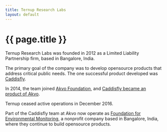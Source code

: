 ```yaml
---
title: Ternup Research Labs
layout: default
---
```


# {{ page.title }}

Ternup Research Labs was founded in 2012 as a Limited Liability Partnership firm, based in Bangalore, India.

The primary goal of the company was to develop opensource products that address critical public needs. The one successful product developed was [Caddisfly](http://caddisfly.ternup.com).

In 2014, the team joined [Akvo Foundation](http://akvo.org), and [Caddisfly became an product of Akvo](https://akvo.org/akvo-caddisfly/).

Ternup ceased active operations in December 2016.

Part of the Caddisfly team at Akvo now operate as [Foundation for Environmental Monitoring](http://ffem.io), a nonprofit company based in Bangalore, India, where they continue to build opensource products.
